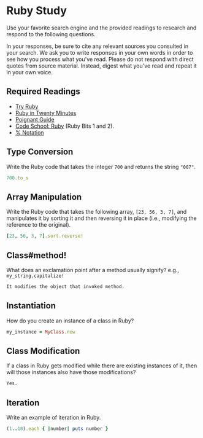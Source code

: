 # Ruby Study

Use your favorite search engine and the provided readings to research and
respond to the following questions.

In your responses, be sure to cite any relevant sources you consulted in your
search. We ask you to write responses in your own words in order to see how you
process what you've read. Please do not respond with direct quotes from source
material. Instead, digest what you've read and repeat it in your own voice.

## Required Readings

-   [Try Ruby](http://tryruby.org/)
-   [Ruby in Twenty Minutes](https://www.ruby-lang.org/en/documentation/quickstart/)
-   [Poignant Guide](http://poignant.guide/)
-   [Code School: Ruby](https://www.codeschool.com/learn/ruby) (Ruby Bits 1 and 2).
-   [% Notation](https://en.wikibooks.org/wiki/Ruby_Programming/Syntax/Literals#The_.25_Notation)

## Type Conversion

Write the Ruby code that takes the integer `700` and returns the string `"007"`.

```ruby
700.to_s
```

## Array Manipulation

Write the Ruby code that takes the following array, `[23, 56, 3, 7]`, and
manipulates it by sorting it and then reversing it in place (i.e., modifying the
reference to the original).

```ruby
[23, 56, 3, 7].sort.reverse!
```

## Class#method!

What does an exclamation point after a method usually signify?  e.g.,
`my_string.capitalize!`

```md
It modifies the object that invoked method.
```

## Instantiation
How do you create an instance of a class in Ruby?

```ruby
my_instance = MyClass.new
```

## Class Modification

If a class in Ruby gets modified while there are existing instances of it, then
will those instances also have those modifications?

```md
Yes.
```

## Iteration

Write an example of iteration in Ruby.

```ruby
(1..10).each { |number| puts number }
```
